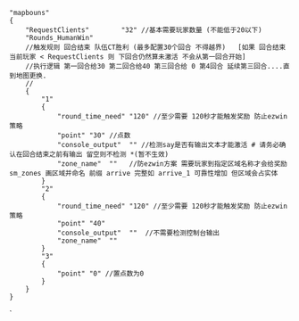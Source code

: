 
	"mapbouns"
	{
		"RequestClients"		"32" //基本需要玩家数量 (不能低于20以下)
		"Rounds_HumanWin" 
		//触发规则 回合结束 队伍CT胜利 (最多配置30个回合 不得越界)   [如果 回合结束  当前玩家 < RequestClients 则 下回合仍然算未激活 不会从第一回合开始]
		//执行逻辑 第一回合给30 第二回合给40 第三回合给 0 第4回合 延续第三回合....直到地图更换.
		//
		{
			"1"
			{
				"round_time_need" "120" //至少需要 120秒才能触发奖励 防止ezwin策略
				"point" "30" //点数
				"console_output"  "" //检测say是否有输出文本才能激活 # 请务必确认在回合结束之前有输出 留空则不检测 *(暂不生效)
				"zone_name"  ""   //防ezwin方案 需要玩家到指定区域名称才会给奖励 sm_zones 画区域并命名 前缀 arrive 完整如 arrive_1 可靠性增加 但区域会占实体
			}
			"2"
			{
				"round_time_need" "120" //至少需要 120秒才能触发奖励 防止ezwin策略
				"point" "40"
				"console_output"  ""  //不需要检测控制台输出
				"zone_name"  ""
			}
			"3"
			{
				"point" "0" //置点数为0 
			}
		}
	}

`
